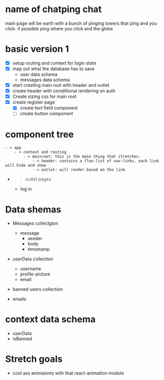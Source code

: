 # name of chatping chat 
main page will be earth with a bunch of pinging towers that ping and you click.
if possible ping where you click and the globe


# basic version 1
- [X] setup routing and context for login state
- [X] map out what the database has to save
	- user data schema
	- messages data schema. 
- [X] start creating main root 
			with header and outlet
- [X] create header with coniditional rendering on auth
- [X] Create sizing css for main root
- [X] create register page
	- [X] create text field component
	- [ ] create button component

# component tree
	- > app
		- > context and routing
			- > mainroot: this is the main thing that stretches. 
				- > header: contains a flex-list of nav-links. each link will hide and show 
				- > outlet: will render based on the link

- > outlet pages
	- log in


# Data shemas
- Messages collectgion
	- message
		- sender
		- body
		- timestamp

- userData collection
	- username
	- profile-picture
	- email

- banned users collection
- emails


# context data schema
- userData
- isBanned


# Stretch goals
- cool ass animaionts with that react-animation module


